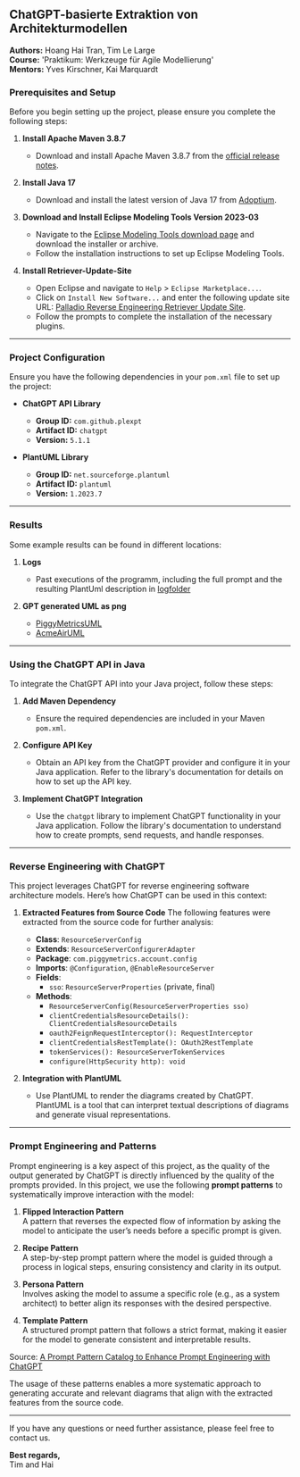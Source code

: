 ## ChatGPT-basierte Extraktion von Architekturmodellen

**Authors:** Hoang Hai Tran, Tim Le Large  
**Course:** 'Praktikum: Werkzeuge für Agile Modellierung'  
**Mentors:** Yves Kirschner, Kai Marquardt

### Prerequisites and Setup

Before you begin setting up the project, please ensure you complete the following steps:

1. **Install Apache Maven 3.8.7**
   - Download and install Apache Maven 3.8.7 from the [official release notes](https://maven.apache.org/docs/3.8.7/release-notes.html).

2. **Install Java 17**
   - Download and install the latest version of Java 17 from [Adoptium](https://adoptium.net/de/temurin/releases/?version=17).

3. **Download and Install Eclipse Modeling Tools Version 2023-03**
   - Navigate to the [Eclipse Modeling Tools download page](https://www.eclipse.org/downloads/packages/release/2023-03/r/eclipse-modeling-tools) and download the installer or archive.
   - Follow the installation instructions to set up Eclipse Modeling Tools.

4. **Install Retriever-Update-Site**
   - Open Eclipse and navigate to `Help` > `Eclipse Marketplace...`.
   - Click on `Install New Software...` and enter the following update site URL: [Palladio Reverse Engineering Retriever Update Site](https://updatesite.palladio-simulator.com/palladio-reverseengineering-retriever-updatesite/nightly/).
   - Follow the prompts to complete the installation of the necessary plugins.

---

### Project Configuration

Ensure you have the following dependencies in your `pom.xml` file to set up the project:

- **ChatGPT API Library**
  - **Group ID:** `com.github.plexpt`
  - **Artifact ID:** `chatgpt`
  - **Version:** `5.1.1`

- **PlantUML Library**
  - **Group ID:** `net.sourceforge.plantuml`
  - **Artifact ID:** `plantuml`
  - **Version:** `1.2023.7`

---

### Results

Some example results can be found in different locations:

1. **Logs**
   - Past executions of the programm, including the full prompt and the resulting PlantUml description in [logfolder](data/results/)

2. **GPT generated UML as png**
   - [PiggyMetricsUML](umls/PiggyMetricsGPTuml.png)
   - [AcmeAirUML](umls/AcmeAirGPTuml.png)
  
---

### Using the ChatGPT API in Java

To integrate the ChatGPT API into your Java project, follow these steps:

1. **Add Maven Dependency**
   - Ensure the required dependencies are included in your Maven `pom.xml`.

2. **Configure API Key**
   - Obtain an API key from the ChatGPT provider and configure it in your Java application. Refer to the library's documentation for details on how to set up the API key.

3. **Implement ChatGPT Integration**
   - Use the `chatgpt` library to implement ChatGPT functionality in your Java application. Follow the library's documentation to understand how to create prompts, send requests, and handle responses.

---

### Reverse Engineering with ChatGPT

This project leverages ChatGPT for reverse engineering software architecture models. Here’s how ChatGPT can be used in this context:

1. **Extracted Features from Source Code**
   The following features were extracted from the source code for further analysis:

   - **Class**: `ResourceServerConfig`
   - **Extends**: `ResourceServerConfigurerAdapter`
   - **Package**: `com.piggymetrics.account.config`
   - **Imports**: `@Configuration`, `@EnableResourceServer`
   - **Fields**: 
     - `sso`: `ResourceServerProperties` (private, final)
   - **Methods**:
     - `ResourceServerConfig(ResourceServerProperties sso)`
     - `clientCredentialsResourceDetails(): ClientCredentialsResourceDetails`
     - `oauth2FeignRequestInterceptor(): RequestInterceptor`
     - `clientCredentialsRestTemplate(): OAuth2RestTemplate`
     - `tokenServices(): ResourceServerTokenServices`
     - `configure(HttpSecurity http): void`

2. **Integration with PlantUML**
   - Use PlantUML to render the diagrams created by ChatGPT. PlantUML is a tool that can interpret textual descriptions of diagrams and generate visual representations.
---

### Prompt Engineering and Patterns

Prompt engineering is a key aspect of this project, as the quality of the output generated by ChatGPT is directly influenced by the quality of the prompts provided. In this project, we use the following **prompt patterns** to systematically improve interaction with the model:

1. **Flipped Interaction Pattern**  
   A pattern that reverses the expected flow of information by asking the model to anticipate the user’s needs before a specific prompt is given.
   
2. **Recipe Pattern**  
   A step-by-step prompt pattern where the model is guided through a process in logical steps, ensuring consistency and clarity in its output.
   
3. **Persona Pattern**  
   Involves asking the model to assume a specific role (e.g., as a system architect) to better align its responses with the desired perspective.
   
4. **Template Pattern**  
   A structured prompt pattern that follows a strict format, making it easier for the model to generate consistent and interpretable results.

Source: [A Prompt Pattern Catalog to Enhance Prompt Engineering with ChatGPT](https://arxiv.org/abs/2305.01618)

The usage of these patterns enables a more systematic approach to generating accurate and relevant diagrams that align with the extracted features from the source code.

---

If you have any questions or need further assistance, please feel free to contact us.

**Best regards,**  
Tim and Hai

